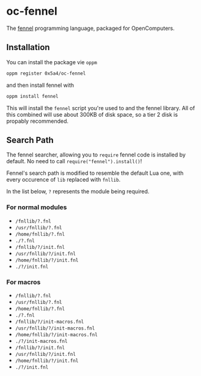 # oc-fennel

The [fennel](https://fennel-lang.org/) programming language, packaged for OpenComputers.

## Installation

You can install the package vie `oppm`

```sh
oppm register 0x5a4/oc-fennel
```

and then install fennel with

```sh
oppm install fennel
```

This will install the `fennel` script you're used to and the fennel library. All of this combined will use about 300KB of disk space, so a tier 2 disk is propably recommended.

## Search Path

The fennel searcher, allowing you to `require` fennel code is installed by default. No need to call `require("fennel").install()`!

Fennel's search path is modified to resemble the default Lua one, with every occurence of `lib` replaced with `fnllib`.

In the list below, `?` represents the module being required.

### For normal modules

- `/fnllib/?.fnl`
- `/usr/fnllib/?.fnl`
- `/home/fnllib/?.fnl`
- `./?.fnl`
- `/fnllib/?/init.fnl`
- `/usr/fnllib/?/init.fnl`
- `/home/fnllib/?/init.fnl`
- `./?/init.fnl`

### For macros

- `/fnllib/?.fnl`
- `/usr/fnllib/?.fnl`
- `/home/fnllib/?.fnl`
- `./?.fnl`
- `/fnllib/?/init-macros.fnl`
- `/usr/fnllib/?/init-macros.fnl`
- `/home/fnllib/?/init-macros.fnl`
- `./?/init-macros.fnl`
- `/fnllib/?/init.fnl`
- `/usr/fnllib/?/init.fnl`
- `/home/fnllib/?/init.fnl`
- `./?/init.fnl`
